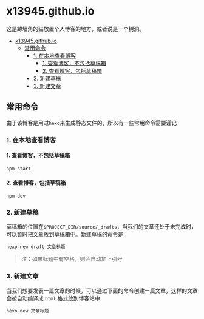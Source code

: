 # x13945.github.io

这是蹲墙角的猫放置个人博客的地方，或者说是一个树洞。

<!-- TOC -->

- [x13945.github.io](#x13945githubio)
  - [常用命令](#常用命令)
    - [1. 在本地查看博客](#1-在本地查看博客)
      - [1. 查看博客，不包括草稿箱](#1-查看博客不包括草稿箱)
      - [2. 查看博客，包括草稿箱](#2-查看博客包括草稿箱)
    - [2. 新建草稿](#2-新建草稿)
    - [3. 新建文章](#3-新建文章)

<!-- /TOC -->

## 常用命令

由于该博客是用过`hexo`来生成静态文件的，所以有一些常用命令需要谨记

### 1. 在本地查看博客

#### 1. 查看博客，不包括草稿箱

```shell
npm start
```

#### 2. 查看博客，包括草稿箱

```shell
npm dev
```

### 2. 新建草稿

草稿箱的位置在`$PROJECT_DIR/source/_drafts`，当我们的文章还处于未完成时，可以暂时把文章放到草稿箱中。新建草稿的命令是：

```shell
hexo new draft 文章标题
```

> 注：如果标题中有空格，则会自动加上引号

### 3. 新建文章

当我们想要发表一篇文章的时候，可以通过下面的命令创建一篇文章，这样的文章会被自动编译成 `html` 格式放到博客站中

```shell
hexo new 文章标题
```
